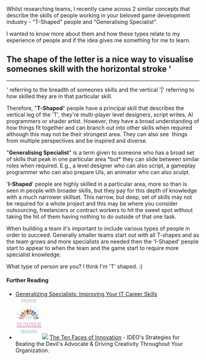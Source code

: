 
Whilst researching teams, I recently came across 2 similar concepts that
describe the skills of people working in your beloved game development
industry - "T-Shaped" people and "Generalising Specialist".

I wanted to know more about them and how these types relate to my
experience of people and if the idea gives me something for me to learn.

The shape of the letter is a nice way to visualise someones skill with
the horizontal stroke '
---
-----
' referring to the breadth of someones
skills and the vertical '|' referring to how skilled they are in that
particular skill.

Therefore, "**T-Shaped**" people have a principal skill that describes
the vertical leg of the 'T', they're multi-player level designers,
script writes, AI programmers or shader artist. However, they have a
broad understanding of how things fit together and can branch out into
other skills when required although this may not be their strongest
area. They can also see  things from multiple perspectives and be
inspired and diverse.

"**Generalising Specialist**" is a term given to someone who has a broad
set of skills that peak in one particular area \*but\* they can slide
between similar roles when required. E.g., a level designer who can also
script, a gameplay programmer who can also prepare UIs, an animator who
can also sculpt.

'**I-Shaped**' people are highly skilled in a particular area, more so
than is seen in people with broader skills, but they pay for this depth
of knowledge with a much narrower skillset. This narrow, but deep, set
of skills may not be required for a whole project and this may be where
you consider outsourcing, freelancers or contract workers to hit the
sweet spot without taking the hit of them having nothing to do outside
of that one task.

When building a team it's important to include various types of people
in order to succeed. Generally smaller teams start out with all T-shapes
and as the team grows and more specialists are needed then the
'I-Shaped' people start to appear to when the team and the game start to
require more specialist knowledge.

What type of person are you? I think I'm 'T' shaped. :)

#### Further Reading

- [Generalizing
  Specialists: Improving Your IT Career
  Skills](http://www.agilemodeling.com/essays/generalizingSpecialists.htm)
- [![](/assets/img/TheTenFacesOfInnovation.jpg)](http://www.amazon.co.uk/gp/product/184668031X?ie=UTF8&tag=gamedevelcons-21&linkCode=as2&camp=1634&creative=19450&creativeASIN=184668031X)![](/assets/ir?t=gamedevelcons-21&l=as2&o=2&a=184668031X)
  [The Ten Faces of
  Innovation](http://www.amazon.co.uk/gp/product/184668031X?ie=UTF8&tag=gamedevelcons-21&linkCode=as2&camp=1634&creative=19450&creativeASIN=184668031X) -
  IDEO's Strategies for Beating the Devil's Advocate & Driving
  Creativity Throughout Your Organization.
